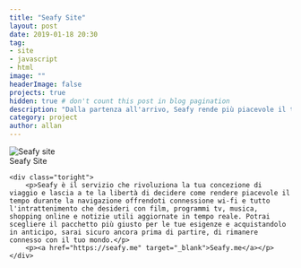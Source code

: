 ```yaml
---
title: "Seafy Site"
layout: post
date: 2019-01-18 20:30
tag: 
- site
- javascript
- html
image: ""
headerImage: false
projects: true
hidden: true # don't count this post in blog pagination
description: "Dalla partenza all'arrivo, Seafy rende più piacevole il tuo tempo a bordo offrendoti: connessione, intrattenimento, informazione, shopping e tanto altro."
category: project
author: allan
---
```


<div class="side-by-side">
    <div class="toleft">
        <img class="image" src="https://seafy.me/public/assets/img/logo/logo.svg" alt="Seafy site">
        <figcaption class="caption">Seafy Site</figcaption>
    </div>

    <div class="toright">
        <p>Seafy è il servizio che rivoluziona la tua concezione di viaggio e lascia a te la libertà di decidere come rendere piacevole il tempo durante la navigazione offrendoti connessione wi-fi e tutto l'intrattenimento che desideri con film, programmi tv, musica, shopping online e notizie utili aggiornate in tempo reale. Potrai scegliere il pacchetto più giusto per le tue esigenze e acquistandolo in anticipo, sarai sicuro ancora prima di partire, di rimanere connesso con il tuo mondo.</p>
        <p><a href="https://seafy.me" target="_blank">Seafy.me</a></p>
    </div>
</div>